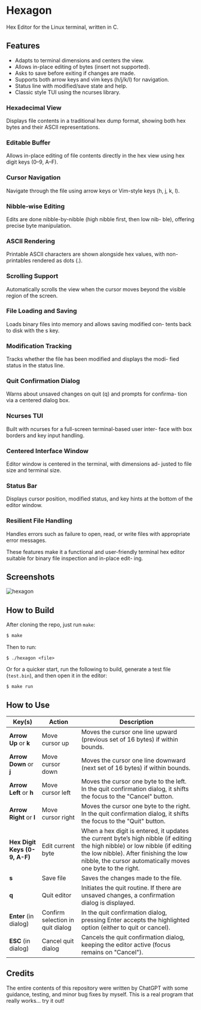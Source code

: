 # Hexagon
Hex Editor for the Linux terminal, written in C.

## Features
* Adapts to terminal dimensions and centers the view.
* Allows in-place editing of bytes (insert not supported).
* Asks to save before exiting if changes are made.
* Supports both arrow keys and vim keys (h/j/k/l) for navigation.
* Status line with modified/save state and help.
* Classic style TUI using the ncurses library.

### Hexadecimal View
Displays file contents in a traditional hex dump format, showing
both hex bytes and their ASCII representations.

### Editable Buffer
Allows in-place editing of file contents directly in the hex view
using hex digit keys (0–9, A–F).

### Cursor Navigation
Navigate through the file using arrow keys or Vim-style keys (h,
j, k, l).

### Nibble-wise Editing
Edits are done nibble-by-nibble (high nibble first, then low nib-
ble), offering precise byte manipulation.

### ASCII Rendering
Printable ASCII characters are shown alongside hex values, with
non-printables rendered as dots (.).

### Scrolling Support
Automatically scrolls the view when the cursor moves beyond the
visible region of the screen.

### File Loading and Saving
Loads binary files into memory and allows saving modified con-
tents back to disk with the s key.

### Modification Tracking
Tracks whether the file has been modified and displays the modi-
fied status in the status line.

### Quit Confirmation Dialog
Warns about unsaved changes on quit (q) and prompts for confirma-
tion via a centered dialog box.

### Ncurses TUI
Built with ncurses for a full-screen terminal-based user inter-
face with box borders and key input handling.

### Centered Interface Window
Editor window is centered in the terminal, with dimensions ad-
justed to file size and terminal size.

### Status Bar
Displays cursor position, modified status, and key hints at the
bottom of the editor window.

### Resilient File Handling
Handles errors such as failure to open, read, or write files with
appropriate error messages.

These features make it a functional and user-friendly terminal
hex editor suitable for binary file inspection and in-place edit-
ing.

## Screenshots
![hexagon](https://github.com/user-attachments/assets/1045f62f-6aa5-4bec-b394-a56c24541379)

## How to Build
After cloning the repo, just run `make`:
```bash
$ make
```
Then to run:
```
$ ./hexagon <file>
```
Or for a quicker start, run the following to build, generate a test file (`test.bin`), and then open it in the editor:
```
$ make run
```

## How to Use

| **Key(s)**                    | **Action**                       | **Description**                                                                                                                                                                                                                      |
| ----------------------------- | -------------------------------- | ------------------------------------------------------------------------------------------------------------------------------------------------------------------------------------------------------------------------------------ |
| **Arrow Up** or **k**         | Move cursor up                   | Moves the cursor one line upward (previous set of 16 bytes) if within bounds.                                                                                                                                                        |
| **Arrow Down** or **j**       | Move cursor down                 | Moves the cursor one line downward (next set of 16 bytes) if within bounds.                                                                                                                                                          |
| **Arrow Left** or **h**       | Move cursor left                 | Moves the cursor one byte to the left. In the quit confirmation dialog, it shifts the focus to the "Cancel" button.                                                                                                                  |
| **Arrow Right** or **l**      | Move cursor right                | Moves the cursor one byte to the right. In the quit confirmation dialog, it shifts the focus to the "Quit" button.                                                                                                                   |
| **Hex Digit Keys (0-9, A-F)** | Edit current byte                | When a hex digit is entered, it updates the current byte’s high nibble (if editing the high nibble) or low nibble (if editing the low nibble). After finishing the low nibble, the cursor automatically moves one byte to the right. |
| **s**                         | Save file                        | Saves the changes made to the file.                                                                                                                                                                                                  |
| **q**                         | Quit editor                      | Initiates the quit routine. If there are unsaved changes, a confirmation dialog is displayed.                                                                                                                                        |
| **Enter** (in dialog)         | Confirm selection in quit dialog | In the quit confirmation dialog, pressing Enter accepts the highlighted option (either to quit or cancel).                                                                                                                           |
| **ESC** (in dialog)           | Cancel quit dialog               | Cancels the quit confirmation dialog, keeping the editor active (focus remains on "Cancel").                                                                                                                                         |

## Credits
The entire contents of this repository were written by ChatGPT
with some guidance, testing, and minor bug fixes by myself. This
is a real program that really works... try it out!
